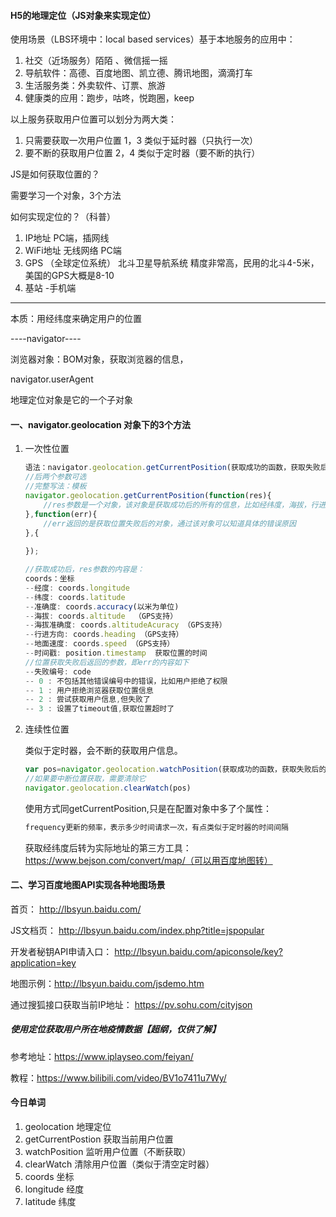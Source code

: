 #### H5的地理定位（JS对象来实现定位）

使用场景（LBS环境中：local based services）基于本地服务的应用中：

1. 社交（近场服务）陌陌 、微信摇一摇
2. 导航软件：高德、百度地图、凯立德、腾讯地图，滴滴打车
3. 生活服务类：外卖软件、订票、旅游
4. 健康类的应用：跑步，咕咚，悦跑圈，keep

以上服务获取用户位置可以划分为两大类：

1. 只需要获取一次用户位置    1，3  类似于延时器（只执行一次）
2. 要不断的获取用户位置   2，4   类似于定时器（要不断的执行）

JS是如何获取位置的？

需要学习一个对象，3个方法 

如何实现定位的？（科普）

1. IP地址    PC端，插网线
2. WiFi地址   无线网络   PC端
3. GPS  （全球定位系统）  北斗卫星导航系统  精度非常高，民用的北斗4-5米，美国的GPS大概是8-10
4. 基站    -手机端

------

本质：用经纬度来确定用户的位置

----navigator----

浏览器对象：BOM对象，获取浏览器的信息，

navigator.userAgent

地理定位对象是它的一个子对象

#### 一、navigator.geolocation 对象下的3个方法

1. 一次性位置

   ```js
   语法：navigator.geolocation.getCurrentPosition(获取成功的函数，获取失败后的函数，配置对象);
   //后两个参数可选
   //完整写法：模板
   navigator.geolocation.getCurrentPosition(function(res){
       //res参数是一个对象，该对象是获取成功后的所有的信息，比如经纬度，海拔，行进方向等等
   },function(err){
       //err返回的是获取位置失败后的对象，通过该对象可以知道具体的错误原因
   },{
       
   });
   ```

   ```js
   //获取成功后，res参数的内容是：
   coords：坐标
   --经度: coords.longitude
   --纬度: coords.latitude
   --准确度: coords.accuracy(以米为单位)
   --海拔: coords.altitude  （GPS支持）
   --海拔准确度: coords.altitudeAcuracy （GPS支持）
   --行进方向: coords.heading （GPS支持）
   --地面速度: coords.speed （GPS支持）
   --时间戳: position.timestamp  获取位置的时间
   //位置获取失败后返回的参数，即err的内容如下
   --失败编号: code
   -- 0 : 不包括其他错误编号中的错误，比如用户拒绝了权限
   -- 1 : 用户拒绝浏览器获取位置信息
   -- 2 : 尝试获取用户信息,但失败了
   -- 3 : 设置了timeout值,获取位置超时了
   ```

2. 连续性位置

   类似于定时器，会不断的获取用户信息。

   ```js
   var pos=navigator.geolocation.watchPosition(获取成功的函数，获取失败后的函数，配置对象);
   //如果要中断位置获取，需要清除它
   navigator.geolocation.clearWatch(pos)
   ```
   使用方式同getCurrentPosition,只是在配置对象中多了个属性：

   ```js
   frequency更新的频率，表示多少时间请求一次，有点类似于定时器的时间间隔
   ```
   
   获取经纬度后转为实际地址的第三方工具：https://www.bejson.com/convert/map/（可以用百度地图转）

#### 二、学习百度地图API实现各种地图场景

首页：
http://lbsyun.baidu.com/

JS文档页：
http://lbsyun.baidu.com/index.php?title=jspopular

开发者秘钥API申请入口：
http://lbsyun.baidu.com/apiconsole/key?application=key

地图示例：http://lbsyun.baidu.com/jsdemo.htm

通过搜狐接口获取当前IP地址：
https://pv.sohu.com/cityjson

##### 使用定位获取用户所在地疫情数据【超纲，仅供了解】

参考地址：https://www.iplayseo.com/feiyan/

教程：https://www.bilibili.com/video/BV1o7411u7Wy/

#### 今日单词

1. geolocation 地理定位
2. getCurrentPostion  获取当前用户位置
3. watchPosition  监听用户位置（不断获取）
4. clearWatch  清除用户位置（类似于清空定时器）
5. coords 坐标
6. longitude 经度
7. latitude 纬度